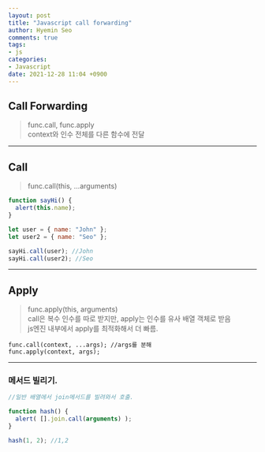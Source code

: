 ```yaml
---
layout: post
title: "Javascript call forwarding"
author: Hyemin Seo
comments: true
tags:
- js
categories:
- Javascript
date: 2021-12-28 11:04 +0900
---
```


## Call Forwarding  
> func.call, func.apply  
> context와 인수 전체를 다른 함수에 전달  

***  

## Call  

> func.call(this, ...arguments)  

```javascript
function sayHi() {
  alert(this.name);
}

let user = { name: "John" };
let user2 = { name: "Seo" };

sayHi.call(user); //John
sayHi.call(user2); //Seo
```

***  

## Apply  

> func.apply(this, arguments)  
> call은 복수 인수를 따로 받지만, apply는 인수를 유사 배열 객체로 받음  
> js엔진 내부에서 apply를 최적화해서 더 빠름.  

```
func.call(context, ...args); //args를 분해
func.apply(context, args);
```

*** 

### 메서드 빌리기.

```javascript
//일반 배열에서 join메서드를 빌려와서 호출.

function hash() {
  alert( [].join.call(arguments) );
}

hash(1, 2); //1,2
